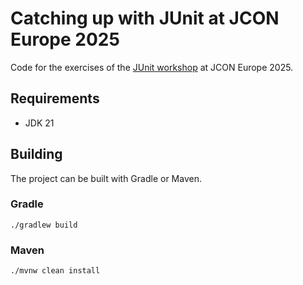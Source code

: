 # Catching up with JUnit at JCON Europe 2025

Code for the exercises of the [JUnit workshop](https://schedule.jcon.one/session/837895) at JCON Europe 2025.

## Requirements

- JDK 21

## Building

The project can be built with Gradle or Maven.

### Gradle

```shell
./gradlew build
```

### Maven

```shell
./mvnw clean install
```

